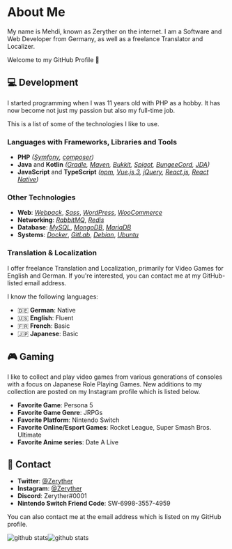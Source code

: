 # About Me

My name is Mehdi, known as Zeryther on the internet. I am a Software and Web Developer from Germany, as well as a freelance Translator and Localizer.

Welcome to my GitHub Profile 👋

## 💻 Development

I started programming when I was 11 years old with PHP as a hobby. It has now become not just my passion but also my full-time job.

This is a list of some of the technologies I like to use.

### Languages with Frameworks, Libraries and Tools

* **PHP** *([Symfony](https://symfony.com), [composer](https://getcomposer.org/))*
* **Java** and **Kotlin** *([Gradle](https://gradle.org/), [Maven](https://maven.apache.org/), [Bukkit](https://bukkit.org), [Spigot](https://spigotmc.org), [BungeeCord](https://www.spigotmc.org/wiki/bungeecord/), [JDA](https://github.com/DV8FromTheWorld/JDA))*
* **JavaScript** and **TypeScript** *([npm](https://www.npmjs.com/), [Vue.js 3](https://vuejs.org), [jQuery](https://jquery.com), [React.js](https://reactjs.org), [React Native](https://reactnative.dev))*

### Other Technologies

* **Web**: [*Webpack*](https://webpack.js.org/), [*Sass*](https://sass-lang.com/), [*WordPress*](https://wordpress.org), [*WooCommerce*](https://woocommerce.com/)
* **Networking**: [*RabbitMQ*](https://www.rabbitmq.com/), [*Redis*](https://redis.io/)
* **Database**: [*MySQL*](https://www.mysql.com/), [*MongoDB*](https://www.mongodb.com/), [*MariaDB*](https://mariadb.org/)
* **Systems**: [*Docker*](https://www.docker.com/), [*GitLab*](https://about.gitlab.com/), [*Debian*](https://www.debian.org/), [*Ubuntu*](https://ubuntu.com/)

### Translation & Localization

I offer freelance Translation and Localization, primarily for Video Games for English and German. If you're interested, you can contact me at my GitHub-listed email address.

I know the following languages:

* 🇩🇪 **German**: Native
* 🇺🇸 **English**: Fluent
* 🇫🇷 **French**: Basic
* 🇯🇵 **Japanese**: Basic

## 🎮 Gaming

I like to collect and play video games from various generations of consoles with a focus on Japanese Role Playing Games.
New additions to my collection are posted on my Instagram profile which is listed below.

* **Favorite Game**: Persona 5
* **Favorite Game Genre**: JRPGs
* **Favorite Platform**: Nintendo Switch
* **Favorite Online/Esport Games**: Rocket League, Super Smash Bros. Ultimate
* **Favorite Anime series**: Date A Live

## 💬 Contact

* **Twitter**: [@Zeryther](https://twitter.com/Zeryther)
* **Instagram**: [@Zeryther](https://instagram.com/Zeryther)
* **Discord**: Zeryther#0001
* **Nintendo Switch Friend Code**: SW-6998-3557-4959

You can also contact me at the email address which is listed on my GitHub profile.

![github stats](https://github-readme-stats.vercel.app/api?username=Zeryther&count_private=true&show_icons=true&theme=dark&hide_border=true&bg_color=0d1117)![github stats](https://github-readme-stats.vercel.app/api/top-langs?username=Zeryther&count_private=true&show_icons=true&theme=dark&hide_border=true&bg_color=0d1117&layout=compact)
